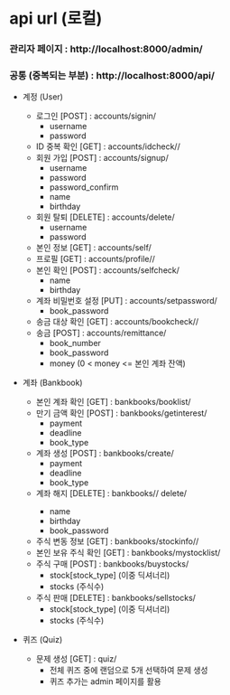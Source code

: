 # api url (로컬)

### 관리자 페이지 : http://localhost:8000/admin/

### 공통 (중복되는 부분) : http://localhost:8000/api/

- 계정 (User)
  - 로그인 [POST] : accounts/signin/
    - username
    - password
  - ID 중복 확인 [GET] : accounts/idcheck/<str : username>/
  - 회원 가입 [POST] : accounts/signup/
    - username
    - password
    - password_confirm
    - name
    - birthday
  - 회원 탈퇴 [DELETE] : accounts/delete/
    - username
    - password
  - 본인 정보 [GET] : accounts/self/
  - 프로필 [GET] : accounts/profile/<str : username>/
  - 본인 확인 [POST] : accounts/selfcheck/
    - name
    - birthday
  - 계좌 비밀번호 설정 [PUT] : accounts/setpassword/
    - book_password
  - 송금 대상 확인 [GET] : accounts/bookcheck/<str : book_number>/
  - 송금 [POST] : accounts/remittance/
    - book_number
    - book_password
    - money  (0 < money <= 본인 계좌 잔액)



- 계좌 (Bankbook)
  - 본인 계좌 확인 [GET] : bankbooks/booklist/
  - 만기 금액 확인 [POST] : bankbooks/getinterest/
    - payment
    - deadline
    - book_type
  - 계좌 생성 [POST] : bankbooks/create/
    - payment
    - deadline
    - book_type
  - 계좌 해지 [DELETE] : bankbooks/<str : book_type>/ delete/
    - name
    - birthday
    - book_password
  - 주식 변동 정보 [GET] : bankbooks/stockinfo/<str : stock_type>/
  - 본인 보유 주식 확인 [GET] : bankbooks/mystocklist/
  - 주식 구매 [POST] : bankbooks/buystocks/
    - stock[stock_type] (이중 딕셔너리)
    - stocks (주식수)
  - 주식 판매 [DELETE] : bankbooks/sellstocks/
    - stock[stock_type] (이중 딕셔너리)
    - stocks (주식수)




- 퀴즈 (Quiz)
  - 문제 생성  [GET] : quiz/
    - 전체 퀴즈 중에 랜덤으로 5개 선택하여 문제 생성
    - 퀴즈 추가는 admin 페이지를 활용

